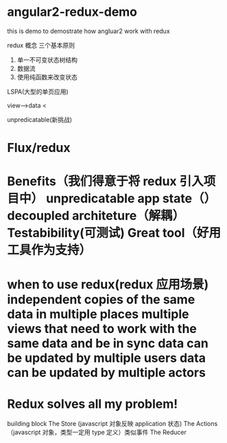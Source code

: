 # angular2-redux-demo
this is demo to demostrate how angluar2 work with redux

redux 概念
三个基本原则
1. 单一不可变状态树结构
2. 数据流
3. 使用纯函数来改变状态

LSPA(大型的单页应用)

view-->data
<navbar><messageTab><

unpredicatable(新挑战)

Flux<architeture>/redux<libary>
======================================
Benefits（我们得意于将 redux 引入项目中）
unpredicatable app state（）
decoupled architeture（解耦）
Testabibility(可测试)
Great tool（好用工具作为支持）
======================================
when to use redux(redux 应用场景)
independent copies of the same data in multiple places
multiple views that need to work with the same data and be in sync
data can be updated by multiple users
data can be updated by multiple actors
======================================
Redux solves all my problem!
======================================
building block
The Store (javascript 对象反映 application 状态)
The Actions（javascript 对象，类型一定用 type 定义）类似事件
The Reducer 

